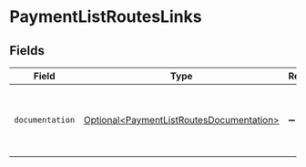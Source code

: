 # PaymentListRoutesLinks


## Fields

| Field                                                                                              | Type                                                                                               | Required                                                                                           | Description                                                                                        |
| -------------------------------------------------------------------------------------------------- | -------------------------------------------------------------------------------------------------- | -------------------------------------------------------------------------------------------------- | -------------------------------------------------------------------------------------------------- |
| `documentation`                                                                                    | [Optional\<PaymentListRoutesDocumentation>](../../models/errors/PaymentListRoutesDocumentation.md) | :heavy_minus_sign:                                                                                 | The URL to the generic Mollie API error handling guide.                                            |